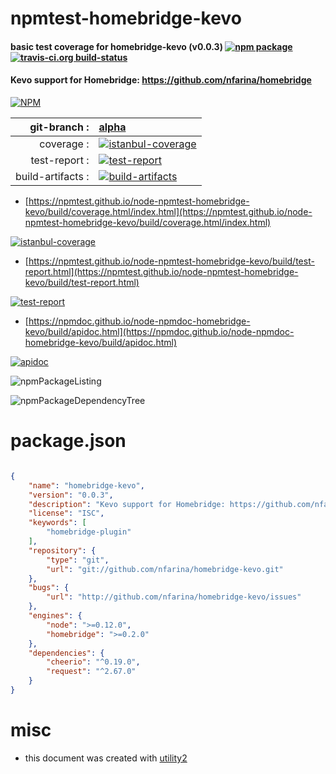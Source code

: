 # npmtest-homebridge-kevo

#### basic test coverage for  homebridge-kevo (v0.0.3)  [![npm package](https://img.shields.io/npm/v/npmtest-homebridge-kevo.svg?style=flat-square)](https://www.npmjs.org/package/npmtest-homebridge-kevo) [![travis-ci.org build-status](https://api.travis-ci.org/npmtest/node-npmtest-homebridge-kevo.svg)](https://travis-ci.org/npmtest/node-npmtest-homebridge-kevo)

#### Kevo support for Homebridge: https://github.com/nfarina/homebridge

[![NPM](https://nodei.co/npm/homebridge-kevo.png?downloads=true&downloadRank=true&stars=true)](https://www.npmjs.com/package/homebridge-kevo)

| git-branch : | [alpha](https://github.com/npmtest/node-npmtest-homebridge-kevo/tree/alpha)|
|--:|:--|
| coverage : | [![istanbul-coverage](https://npmtest.github.io/node-npmtest-homebridge-kevo/build/coverage.badge.svg)](https://npmtest.github.io/node-npmtest-homebridge-kevo/build/coverage.html/index.html)|
| test-report : | [![test-report](https://npmtest.github.io/node-npmtest-homebridge-kevo/build/test-report.badge.svg)](https://npmtest.github.io/node-npmtest-homebridge-kevo/build/test-report.html)|
| build-artifacts : | [![build-artifacts](https://npmtest.github.io/node-npmtest-homebridge-kevo/glyphicons_144_folder_open.png)](https://github.com/npmtest/node-npmtest-homebridge-kevo/tree/gh-pages/build)|

- [https://npmtest.github.io/node-npmtest-homebridge-kevo/build/coverage.html/index.html](https://npmtest.github.io/node-npmtest-homebridge-kevo/build/coverage.html/index.html)

[![istanbul-coverage](https://npmtest.github.io/node-npmtest-homebridge-kevo/build/screenCapture.buildCi.browser.%252Ftmp%252Fbuild%252Fcoverage.lib.html.png)](https://npmtest.github.io/node-npmtest-homebridge-kevo/build/coverage.html/index.html)

- [https://npmtest.github.io/node-npmtest-homebridge-kevo/build/test-report.html](https://npmtest.github.io/node-npmtest-homebridge-kevo/build/test-report.html)

[![test-report](https://npmtest.github.io/node-npmtest-homebridge-kevo/build/screenCapture.buildCi.browser.%252Ftmp%252Fbuild%252Ftest-report.html.png)](https://npmtest.github.io/node-npmtest-homebridge-kevo/build/test-report.html)

- [https://npmdoc.github.io/node-npmdoc-homebridge-kevo/build/apidoc.html](https://npmdoc.github.io/node-npmdoc-homebridge-kevo/build/apidoc.html)

[![apidoc](https://npmdoc.github.io/node-npmdoc-homebridge-kevo/build/screenCapture.buildCi.browser.%252Ftmp%252Fbuild%252Fapidoc.html.png)](https://npmdoc.github.io/node-npmdoc-homebridge-kevo/build/apidoc.html)

![npmPackageListing](https://npmtest.github.io/node-npmtest-homebridge-kevo/build/screenCapture.npmPackageListing.svg)

![npmPackageDependencyTree](https://npmtest.github.io/node-npmtest-homebridge-kevo/build/screenCapture.npmPackageDependencyTree.svg)



# package.json

```json

{
    "name": "homebridge-kevo",
    "version": "0.0.3",
    "description": "Kevo support for Homebridge: https://github.com/nfarina/homebridge",
    "license": "ISC",
    "keywords": [
        "homebridge-plugin"
    ],
    "repository": {
        "type": "git",
        "url": "git://github.com/nfarina/homebridge-kevo.git"
    },
    "bugs": {
        "url": "http://github.com/nfarina/homebridge-kevo/issues"
    },
    "engines": {
        "node": ">=0.12.0",
        "homebridge": ">=0.2.0"
    },
    "dependencies": {
        "cheerio": "^0.19.0",
        "request": "^2.67.0"
    }
}
```



# misc
- this document was created with [utility2](https://github.com/kaizhu256/node-utility2)
